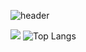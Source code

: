 ![header](https://capsule-render.vercel.app/api?type=wave&color=auto&height=300&section=header&text=capsule%20render&fontSize=90&theme=radical)
 

 <img src="http://mazandi.herokuapp.com/api?handle={pyominmin}&theme=cold"/> ![Top Langs](https://github-readme-stats.vercel.app/api/top-langs/?username=pyominmin&layout=compact)

